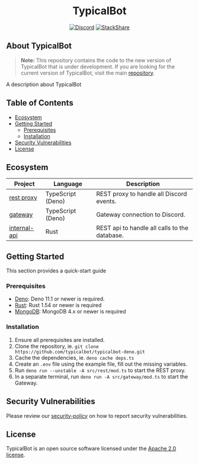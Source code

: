 <p align="center">
    <h1 align="center">TypicalBot</h1>
</p>
<p align="center">
    <a target="_blank" href="https://discord.gg/typicalbot"><img src="https://discordapp.com/api/guilds/163038706117115906/embed.png?style=shield" alt="Discord"></a>
    <a target="_blank" href="https://stackshare.io/typicalbot-llc/typicalbot"><img src="https://img.shields.io/badge/tech-stack-0690fa.svg?style=flat" alt="StackShare"></a>
</p>

## About TypicalBot

> **Note:** This repository contains the code to the new version of TypicalBot
> that is under development. If you are looking for the current version of
> TypicalBot, visit the main
> [repository](https://github.com/typicalbot/typicalbot).

A description about TypicalBot

## Table of Contents

- [Ecosystem](#ecosystem)
- [Getting Started](#getting-started)
  - [Prerequisites](#prerequisites)
  - [Installation](#installation)
- [Security Vulnerabilities](#security-vulnerabilities)
- [License](#license)

## Ecosystem

| Project                                                                        | Language          | Description                                   |
| ------------------------------------------------------------------------------ | ----------------- | --------------------------------------------- |
| [rest proxy](https://github.com/typicalbot/typicalbot-deno/tree/main/src/rest) | TypeScript (Deno) | REST proxy to handle all Discord events.      |
| [gateway](https://github.com/typicalbot/typicalbot-deno/tree/main/src/gateway) | TypeScript (Deno) | Gateway connection to Discord.                |
| [internal-api](https://github.com/typicalbot/typicalbot-internal-api)          | Rust              | REST api to handle all calls to the database. |

## Getting Started

This section provides a quick-start guide

### Prerequisites

- [Deno](https://deno.land/): Deno 11.1 or newer is required.
- [Rust](https://www.rust-lang.org/): Rust 1.54 or newer is required
- [MongoDB](https://www.mongodb.com/): MongoDB 4.x or newer is required

### Installation

1. Ensure all prerequisites are installed.
2. Clone the repository, ie.
   `git clone https://github.com/typicalbot/typicalbot-deno.git`
3. Cache the dependencies, ie. `deno cache deps.ts`
4. Create an `.env` file using the example file, fill out the missing variables.
5. Run `deno run --unstable -A src/rest/mod.ts` to start the REST proxy.
6. In a separate terminal, run `deno run -A src/gateway/mod.ts` to start the
   Gateway.

## Security Vulnerabilities

Please review our
[security-policy](https://github.com/typicalbot/typicalbot-deno/security/policy)
on how to report security vulnerabilities.

## License

TypicalBot is an open source software licensed under the
[Apache 2.0 license](LICENSE).
